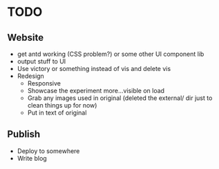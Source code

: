 # TODO

## Website

* get antd working (CSS problem?) or some other UI component lib
* output stuff to UI
* Use victory or something instead of vis and delete vis
* Redesign
  * Responsive
  * Showcase the experiment more...visible on load
  * Grab any images used in original (deleted the external/ dir just to clean things up for now)
  * Put in text of original

## Publish

* Deploy to somewhere
* Write blog
